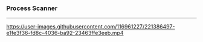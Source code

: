 ### Process Scanner
---

https://user-images.githubusercontent.com/116961227/221386497-e1fe3f36-fd8c-4036-ba92-23463ffe3eeb.mp4
